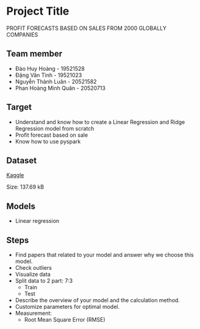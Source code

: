 # Project Title

PROFIT FORECASTS BASED ON SALES FROM 2000 GLOBALLY COMPANIES

## Team member

- Đào Huy Hoàng - 19521528
- Đặng Văn Tình - 19521023
- Nguyễn Thành Luân - 20521582
- Phan Hoàng Minh Quân - 20520713

## Target

- Understand and know how to create a Linear Regression and Ridge Regression model from scratch
- Profit forecast based on sale
- Know how to use pyspark

## Dataset

[Kaggle](https://www.kaggle.com/datasets/joebeachcapital/top-2000-companies-globally/data)

Size: 137.69 kB

## Models

- Linear regression

## Steps

- Find papers that related to your model and answer why we choose this model.
- Check outliers
- Visualize data
- Split data to 2 part: 7:3
  - Train
  - Test
- Describe the overview of your model and the calculation method.
- Customize parameters for optimal model.
- Measurement:
  - Root Mean Square Error (RMSE)
